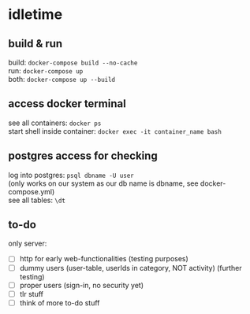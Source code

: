 # idletime

## build & run
build: `docker-compose build --no-cache`<br>
run: `docker-compose up`<br>
both: `docker-compose up --build`

## access docker terminal
see all containers: `docker ps`<br>
start shell inside container: `docker exec -it container_name bash`

## postgres access for checking
log into postgres: `psql dbname -U user`<br>
(only works on our system as our db name is dbname, see docker-compose.yml)<br>
see all tables: `\dt`

## to-do
only server:<br>
- [ ] http for early web-functionalities (testing purposes)<br>
- [ ] dummy users (user-table, userIds in category, NOT activity) (further testing)<br>
- [ ] proper users (sign-in, no security yet)<br>
- [ ] tlr stuff<br>
- [ ] think of more to-do stuff<br>
